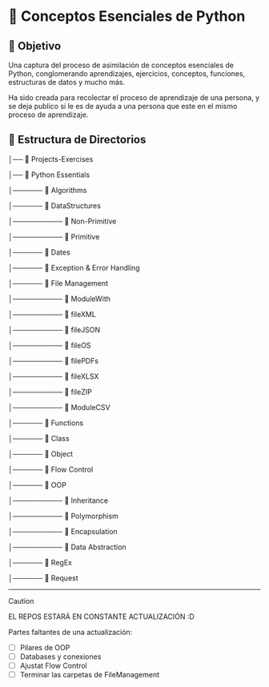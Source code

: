 # 🐍 Conceptos Esenciales de Python



## 🎯 Objetivo


Una captura del proceso de asimilación de conceptos esenciales de Python, conglomerando aprendizajes, ejercicios, conceptos, funciones, estructuras de datos y mucho más.

Ha sido creada para recolectar el proceso de aprendizaje de una persona, y se deja publico si le es de ayuda a una persona que este en el mismo proceso de aprendizaje.



## 📂 Estructura de Directorios


│── 📁 Projects-Exercises

│── 📁 Python Essentials

│────── 📁 Algorithms

│────── 📁 DataStructures

│────────── 📁 Non-Primitive

│────────── 📁 Primitive

│────── 📁 Dates

│────── 📁 Exception & Error Handling

│────── 📁 File Management

│────────── 📁 ModuleWith

│────────── 📁 fileXML

│────────── 📁 fileJSON

│────────── 📁 fileOS

│────────── 📁 filePDFs

│────────── 📁 fileXLSX

│────────── 📁 fileZIP

│────────── 📁 ModuleCSV

│────── 📁 Functions

│────── 📁 Class

│────── 📁 Object

│────── 📁 Flow Control

│────── 📁 OOP

│────────── 📁 Inheritance

│────────── 📁 Polymorphism

│────────── 📁 Encapsulation

│────────── 📁 Data Abstraction

│────── 📁 RegEx

│────── 📁 Request


---



> [!CAUTION]
> EL REPOS ESTARÁ EN CONSTANTE ACTUALIZACIÓN :D
> 
> Partes faltantes de una actualización:
> 
> - [ ]  Pilares de OOP
> - [ ]  Databases y conexiones
> - [ ]  Ajustat Flow Control
> - [ ]  Terminar las carpetas de FileManagement

